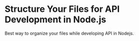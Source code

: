 # Structure Your Files for API Development in Node.js

Best way to organize your files while developing API in Nodejs.
